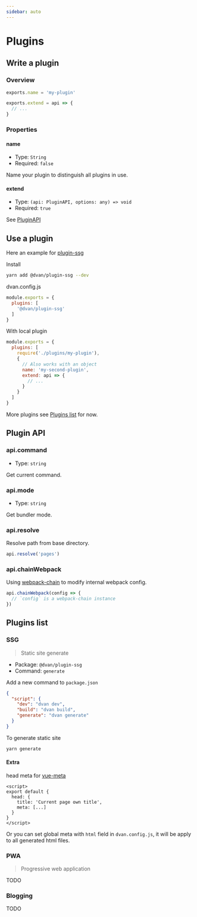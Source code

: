 ```yaml
---
sidebar: auto
---
```


# Plugins

## Write a plugin

### Overview
```js
exports.name = 'my-plugin'

exports.extend = api => {
  // ...
}
```

### Properties

#### name
- Type: `String`
- Required: `false`

Name your plugin to distinguish all plugins in use.

#### extend
- Type: `(api: PluginAPI, options: any) => void`
- Required: `true`

See [PluginAPI](#plugin-api)

## Use a plugin
Here an example for [plugin-ssg](#ssg)

Install
```bash
yarn add @dvan/plugin-ssg --dev
```

dvan.config.js
```js {3}
module.exports = {
  plugins: [
    '@dvan/plugin-ssg'
  ]
}
```

With local plugin
```js
module.exports = {
  plugins: [
    require('./plugins/my-plugin'),
    {
      // Also works with an object
      name: 'my-second-plugin',
      extend: api => {
        // ...
      }
    }
  ]
}
```

More plugins see [Plugins list](#plugins-list) for now.


## Plugin API

### api.command
- Type: `string`

Get current command.

### api.mode
- Type: `string`

Get bundler mode.

### api.resolve
Resolve path from base directory.

```js
api.resolve('pages')
```

### api.chainWebpack
Using [webpack-chain](https://github.com/neutrinojs/webpack-chain) to modify internal webpack config.

```js
api.chainWebpack(config => {
  // `config` is a webpack-chain instance
})
```


## Plugins list

### SSG <Badge text="alpha" type="warning"/>
> Static site generate

- Package: `@dvan/plugin-ssg`
- Command: `generate`

Add a new command to `package.json`

```json {5}
{
  "script": {
    "dev": "dvan dev",
    "build": "dvan build",
    "generate": "dvan generate"
  }
}
```

To generate static site

```bash
yarn generate
```

#### Extra

head meta for [vue-meta](https://github.com/declandewet/vue-meta/#readme)

```vue {3-6}
<script>
export default {
  head: {
    title: 'Current page own title',
    meta: [...]
  }
}
</script>
```

Or you can set global meta with `html` field in `dvan.config.js`, it will be apply to all generated html files.

### PWA
> Progressive web application

TODO

### Blogging
TODO